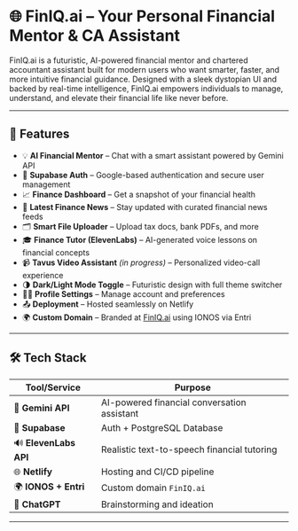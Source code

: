 # 🌐 FinIQ.ai – Your Personal Financial Mentor & CA Assistant

FinIQ.ai is a futuristic, AI-powered financial mentor and chartered accountant assistant built for modern users who want smarter, faster, and more intuitive financial guidance. Designed with a sleek dystopian UI and backed by real-time intelligence, FinIQ.ai empowers individuals to manage, understand, and elevate their financial life like never before.



---

## 🚀 Features

- 💡 **AI Financial Mentor** – Chat with a smart assistant powered by Gemini API
- 🔐 **Supabase Auth** – Google-based authentication and secure user management
- 📈 **Finance Dashboard** – Get a snapshot of your financial health
- 📰 **Latest Finance News** – Stay updated with curated financial news feeds
- 🗂️ **Smart File Uploader** – Upload tax docs, bank PDFs, and more
- 🎓 **Finance Tutor (ElevenLabs)** – AI-generated voice lessons on financial concepts
- 📹 **Tavus Video Assistant** *(in progress)* – Personalized video-call experience
- 🌗 **Dark/Light Mode Toggle** – Futuristic design with full theme switcher
- 🧑‍💼 **Profile Settings** – Manage account and preferences
- 📤 **Deployment** – Hosted seamlessly on Netlify
- 🌍 **Custom Domain** – Branded at [FinIQ.ai](https://www.finiq.ai) using IONOS via Entri

---

## 🛠️ Tech Stack

| Tool/Service     | Purpose                                |
|------------------|----------------------------------------|
| 🧠 **Gemini API**     | AI-powered financial conversation assistant |
| 🔐 **Supabase**       | Auth + PostgreSQL Database              |
| 🔊 **ElevenLabs API** | Realistic text-to-speech financial tutoring |
| 🌐 **Netlify**        | Hosting and CI/CD pipeline              |
| 🌍 **IONOS + Entri**  | Custom domain `FinIQ.ai`                |
| 🧠 **ChatGPT**        | Brainstorming and ideation              |

---


